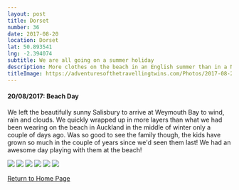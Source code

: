 ```yaml
---
layout: post
title: Dorset
number: 36
date: 2017-08-20
location: Dorset
lat: 50.893541
lng: -2.394074
subtitle: We are all going on a summer holiday
description: More clothes on the beach in an English summer than in a NZ winter
titleImage: https://adventuresofthetravellingtwins.com/Photos/2017-08-20-Dorset/cover-min.JPG
---
```


<h4>20/08/2017: Beach Day</h4>

We left the beautifully sunny Salisbury to arrive at Weymouth Bay to wind, rain and clouds. We quickly wrapped up in more layers than what we had been wearing on the beach in Auckland in the middle of winter only a couple of days ago. 
Was so good to see the family though, the kids have grown so much in the couple of years since we'd seen them last! We had an awesome day playing with them at the beach!

<img src="https://adventuresofthetravellingtwins.com/Photos/2017-08-20-Dorset/day11-min.jpg" class="image1">
<img src="https://adventuresofthetravellingtwins.com/Photos/2017-08-20-Dorset/day12-min.jpg" class="image1">
<img src="https://adventuresofthetravellingtwins.com/Photos/2017-08-20-Dorset/day13-min.jpg" class="image1">
<img src="https://adventuresofthetravellingtwins.com/Photos/2017-08-20-Dorset/day14-min.jpg" class="image1">
<img src="https://adventuresofthetravellingtwins.com/Photos/2017-08-20-Dorset/day15-min.jpg" class="image1">
<img src="https://adventuresofthetravellingtwins.com/Photos/2017-08-20-Dorset/day16-min.jpg" class="image1">

<a href="https://adventuresofthetravellingtwins.com/">Return to Home Page</a>
